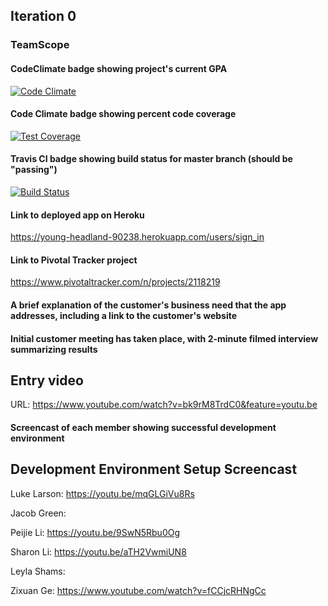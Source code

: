 ## Iteration 0

### TeamScope
#### CodeClimate badge showing project's current GPA
[![Code Climate](https://codeclimate.com/github/PeijieLi/projectscope/badges/gpa.svg)](https://codeclimate.com/github/PeijieLi/projectscope)
#### Code Climate badge showing percent code coverage
[![Test Coverage](https://codeclimate.com/github/PeijieLi/projectscope/badges/coverage.svg)](https://codeclimate.com/github/PeijieLi/projectscope)

#### Travis CI badge showing build status for master branch (should be "passing")
[![Build Status](https://travis-ci.org/PeijieLi/projectscope.svg?branch=master)](https://travis-ci.org/PeijieLi/projectscope)
#### Link to deployed app on Heroku
https://young-headland-90238.herokuapp.com/users/sign_in
#### Link to Pivotal Tracker project
https://www.pivotaltracker.com/n/projects/2118219
#### A brief explanation of the customer's business need that the app addresses, including a link to the customer's website

#### Initial customer meeting has taken place, with 2-minute filmed interview summarizing results
Entry video
-----------
URL: https://www.youtube.com/watch?v=bk9rM8TrdC0&feature=youtu.be


#### Screencast of each member showing successful development environment
Development Environment Setup Screencast
----------------------------------------
Luke Larson: https://youtu.be/mqGLGiVu8Rs

Jacob Green:

Peijie Li: https://youtu.be/9SwN5Rbu0Og

Sharon Li: https://youtu.be/aTH2VwmiUN8

Leyla Shams:

Zixuan Ge: https://www.youtube.com/watch?v=fCCjcRHNgCc

